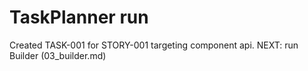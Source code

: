 # TaskPlanner run
Created TASK-001 for STORY-001 targeting component api.
NEXT: run Builder (03_builder.md)
